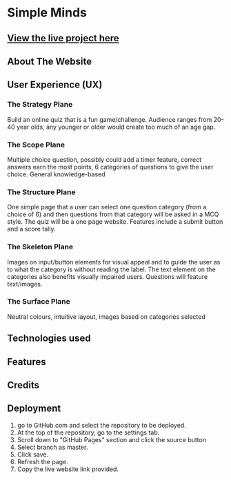 # Simple Minds

## [View the live project here](https://marinamarshall.github.io/quiz-game/)

## About The Website

## User Experience (UX)

### The Strategy Plane

Build an online quiz that is a fun game/challenge. Audience ranges from 20-40 year olds, any younger or older would create too much of an age gap. 

### The Scope Plane

Multiple choice question, possibly could add a timer feature, correct answers earn the most points, 6 categories of questions to give the user choice. General knowledge-based

### The Structure Plane

One simple page that a user can select one question category (from a choice of 6) and then questions from that category will be asked in a MCQ style. The quiz will be a one page website. Features include a submit button and a score tally.  

### The Skeleton Plane

Images on input/button elements for visual appeal and to guide the user as to what the category is without reading the label. The text element on the categories also benefits visually impaired users. Questions will feature text/images.

### The Surface Plane
Neutral colours, intuitive layout, images based on categories selected

## Technologies used

## Features

## Credits

## Deployment

1. go to GitHub.com and select the repository to be deployed.
2. At the top of the repository, go to the settings tab.
3. Scroll down to "GitHub Pages" section and click the source button
4. Select branch as master.
5. Click save. 
6. Refresh the page. 
7. Copy the live website link provided.